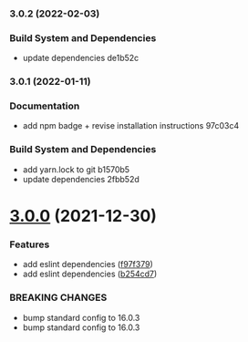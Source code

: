 ### 3.0.2 (2022-02-03)


### Build System and Dependencies

* update dependencies de1b52c

### 3.0.1 (2022-01-11)


### Documentation

* add npm badge + revise installation instructions 97c03c4


### Build System and Dependencies

* add yarn.lock to git b1570b5
* update dependencies 2fbb52d

# [3.0.0](https://github.com/chrisEff/eslint-config/compare/v2.1.0...v3.0.0) (2021-12-30)


### Features

* add eslint dependencies ([f97f379](https://github.com/chrisEff/eslint-config/commit/f97f379decb8168aea5e7cec7c8baaf1f9eb1841))
* add eslint dependencies ([b254cd7](https://github.com/chrisEff/eslint-config/commit/b254cd70d7200477e050c7b4ef69018c37ede71d))


### BREAKING CHANGES

* bump standard config to 16.0.3
* bump standard config to 16.0.3
